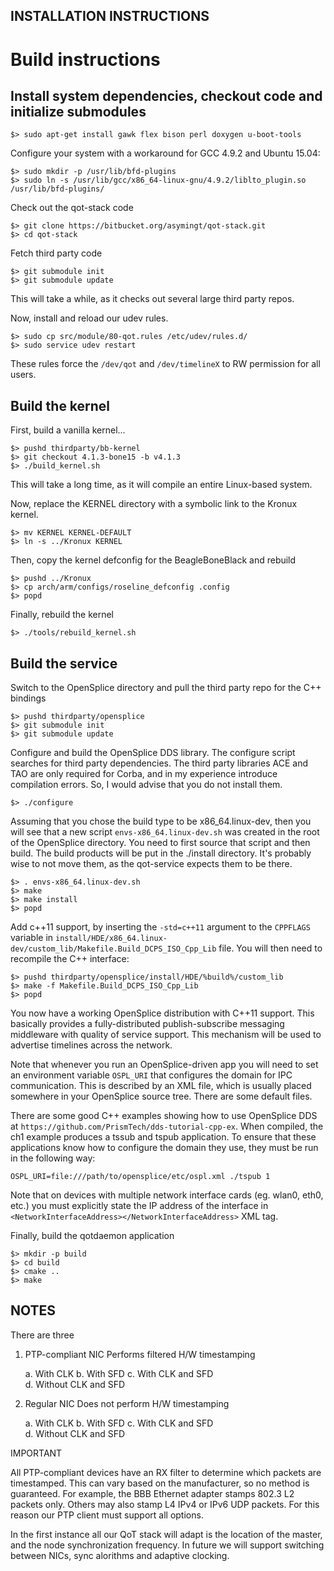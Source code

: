 ## INSTALLATION INSTRUCTIONS ##

# Build instructions #

## Install system dependencies, checkout code and initialize submodules ##

```
$> sudo apt-get install gawk flex bison perl doxygen u-boot-tools 
```

Configure your system with a workaround for GCC 4.9.2 and Ubuntu 15.04:

```
$> sudo mkdir -p /usr/lib/bfd-plugins
$> sudo ln -s /usr/lib/gcc/x86_64-linux-gnu/4.9.2/liblto_plugin.so /usr/lib/bfd-plugins/
```

Check out the qot-stack code

```
$> git clone https://bitbucket.org/asymingt/qot-stack.git
$> cd qot-stack
```

Fetch third party code

```
$> git submodule init
$> git submodule update
```

This will take a while, as it checks out several large third party repos.

Now, install and reload our udev rules.

```
$> sudo cp src/module/80-qot.rules /etc/udev/rules.d/
$> sudo service udev restart
```

These rules force the ```/dev/qot``` and ```/dev/timelineX``` to RW permission for all users.

## Build the kernel ##

First, build a vanilla kernel...

```
$> pushd thirdparty/bb-kernel
$> git checkout 4.1.3-bone15 -b v4.1.3
$> ./build_kernel.sh

```

This will take a long time, as it will compile an entire Linux-based system.

Now, replace the KERNEL directory with a symbolic link to the Kronux kernel.

```
$> mv KERNEL KERNEL-DEFAULT
$> ln -s ../Kronux KERNEL
```

Then, copy the kernel defconfig for the BeagleBoneBlack and rebuild

```
$> pushd ../Kronux
$> cp arch/arm/configs/roseline_defconfig .config
$> popd
```

Finally, rebuild the kernel

```
$> ./tools/rebuild_kernel.sh
```

## Build the service ##

Switch to the OpenSplice directory and pull the third party repo for the C++ bindings

```
$> pushd thirdparty/opensplice
$> git submodule init
$> git submodule update
```

Configure and build the OpenSplice DDS library. The configure script searches for third party dependencies. The third party libraries ACE and TAO are only required for Corba, and in my experience introduce compilation errors. So, I would advise that you do not install them. 

```
$> ./configure
```

Assuming that you chose the build type to be x86_64.linux-dev, then you will see that a new script ```envs-x86_64.linux-dev.sh``` was created in the root of the OpenSplice directory. You need to first source that script and then build. The build products will be put in the ./install directory. It's probably wise to not move them, as the qot-service expects them to be there.

```
$> . envs-x86_64.linux-dev.sh
$> make
$> make install
$> popd
```

Add c++11 support, by inserting the ```-std=c++11``` argument to the ```CPPFLAGS``` variable in ```install/HDE/x86_64.linux-dev/custom_lib/Makefile.Build_DCPS_ISO_Cpp_Lib``` file. You will then need to recompile the C++ interface:

```
$> pushd thirdparty/opensplice/install/HDE/%build%/custom_lib
$> make -f Makefile.Build_DCPS_ISO_Cpp_Lib
$> popd
```

You now have a working OpenSplice distribution with C++11 support. This basically provides a fully-distributed publish-subscribe messaging middleware with quality of service support. This mechanism will be used to advertise timelines across the network.

Note that whenever you run an OpenSplice-driven app you will need to set an environment variable ```OSPL_URI``` that configures the domain for IPC communication. This is described by an XML file, which is usually placed somewhere in your OpenSplice source tree. There are some default files.

There are some good C++ examples showing how to use OpenSplice DDS at ```https://github.com/PrismTech/dds-tutorial-cpp-ex```. When compiled, the ch1 example produces a tssub and tspub application. To ensure that these applications know how to configure the domain they use, they must be run in the following way:

```
OSPL_URI=file:///path/to/opensplice/etc/ospl.xml ./tspub 1
```

Note that on devices with multiple network interface cards (eg. wlan0, eth0, etc.) you must explicitly state the IP address of the interface in ```<NetworkInterfaceAddress></NetworkInterfaceAddress>``` XML tag.

Finally, build the qotdaemon application

```
$> mkdir -p build
$> cd build
$> cmake ..
$> make
```


## NOTES ##

There are three 

1. PTP-compliant NIC 			Performs filtered H/W timestamping

   a. With CLK
   b. With SFD
   c. With CLK and SFD	
   d. Without CLK and SFD

2. Regular NIC 					Does not perform H/W timestamping

   a. With CLK
   b. With SFD
   c. With CLK and SFD			
   d. Without CLK and SFD

IMPORTANT

All PTP-compliant devices have an RX filter to determine which packets
are timestamped. This can vary based on the manufacturer, so no method
is guaranteed. For example, the BBB Ethernet adapter stamps 802.3 L2
packets only. Others may also stamp L4 IPv4 or IPv6 UDP packets. For 
this reason our PTP client must support all options.

In the first instance all our QoT stack will adapt is the location of
the master, and the node synchronization frequency. In future we will
support switching between NICs, sync alorithms and adaptive clocking.